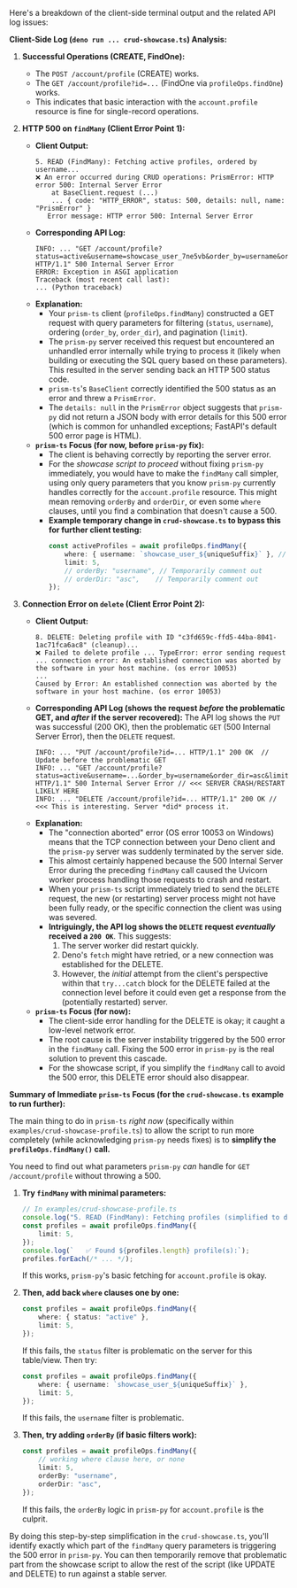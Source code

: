Here's a breakdown of the client-side terminal output and the related API log issues:

**Client-Side Log (`deno run ... crud-showcase.ts`) Analysis:**

1.  **Successful Operations (CREATE, FindOne):**
    *   The `POST /account/profile` (CREATE) works.
    *   The `GET /account/profile?id=...` (FindOne via `profileOps.findOne`) works.
    *   This indicates that basic interaction with the `account.profile` resource is fine for single-record operations.

2.  **HTTP 500 on `findMany` (Client Error Point 1):**
    *   **Client Output:**
        ```
        5. READ (FindMany): Fetching active profiles, ordered by username...
        ❌ An error occurred during CRUD operations: PrismError: HTTP error 500: Internal Server Error
            at BaseClient.request (...)
            ... { code: "HTTP_ERROR", status: 500, details: null, name: "PrismError" }
           Error message: HTTP error 500: Internal Server Error
        ```
    *   **Corresponding API Log:**
        ```
        INFO: ... "GET /account/profile?status=active&username=showcase_user_7ne5vb&order_by=username&order_dir=asc&limit=5 HTTP/1.1" 500 Internal Server Error
        ERROR: Exception in ASGI application
        Traceback (most recent call last):
        ... (Python traceback)
        ```
    *   **Explanation:**
        *   Your `prism-ts` client (`profileOps.findMany`) constructed a GET request with query parameters for filtering (`status`, `username`), ordering (`order_by`, `order_dir`), and pagination (`limit`).
        *   The `prism-py` server received this request but encountered an unhandled error internally while trying to process it (likely when building or executing the SQL query based on these parameters). This resulted in the server sending back an HTTP 500 status code.
        *   `prism-ts`'s `BaseClient` correctly identified the 500 status as an error and threw a `PrismError`.
        *   The `details: null` in the `PrismError` object suggests that `prism-py` did not return a JSON body with error details for this 500 error (which is common for unhandled exceptions; FastAPI's default 500 error page is HTML).
    *   **`prism-ts` Focus (for now, before `prism-py` fix):**
        *   The client is behaving correctly by reporting the server error.
        *   For the *showcase script to proceed* without fixing `prism-py` immediately, you would have to make the `findMany` call simpler, using only query parameters that you know `prism-py` currently handles correctly for the `account.profile` resource. This might mean removing `orderBy` and `orderDir`, or even some `where` clauses, until you find a combination that doesn't cause a 500.
        *   **Example temporary change in `crud-showcase.ts` to bypass this for further client testing:**
            ```typescript
            const activeProfiles = await profileOps.findMany({
                where: { username: `showcase_user_${uniqueSuffix}` }, // Try with just one filter
                limit: 5,
                // orderBy: "username", // Temporarily comment out
                // orderDir: "asc",    // Temporarily comment out
            });
            ```

3.  **Connection Error on `delete` (Client Error Point 2):**
    *   **Client Output:**
        ```
        8. DELETE: Deleting profile with ID "c3fd659c-ffd5-44ba-8041-1ac71fca6ac8" (cleanup)...
        ❌ Failed to delete profile ... TypeError: error sending request ... connection error: An established connection was aborted by the software in your host machine. (os error 10053)
        ...
        Caused by Error: An established connection was aborted by the software in your host machine. (os error 10053)
        ```
    *   **Corresponding API Log (shows the request *before* the problematic GET, and *after* if the server recovered):**
        The API log shows the `PUT` was successful (200 OK), then the problematic `GET` (500 Internal Server Error), then the `DELETE` request.
        ```
        INFO: ... "PUT /account/profile?id=... HTTP/1.1" 200 OK  // Update before the problematic GET
        INFO: ... "GET /account/profile?status=active&username=...&order_by=username&order_dir=asc&limit=5 HTTP/1.1" 500 Internal Server Error // <<< SERVER CRASH/RESTART LIKELY HERE
        INFO: ... "DELETE /account/profile?id=... HTTP/1.1" 200 OK // <<< This is interesting. Server *did* process it.
        ```
    *   **Explanation:**
        *   The "connection aborted" error (OS error 10053 on Windows) means that the TCP connection between your Deno client and the `prism-py` server was suddenly terminated by the server side.
        *   This almost certainly happened because the 500 Internal Server Error during the preceding `findMany` call caused the Uvicorn worker process handling those requests to crash and restart.
        *   When your `prism-ts` script immediately tried to send the `DELETE` request, the new (or restarting) server process might not have been fully ready, or the specific connection the client was using was severed.
        *   **Intriguingly, the API log shows the `DELETE` request *eventually* received a `200 OK`**. This suggests:
            1.  The server worker did restart quickly.
            2.  Deno's `fetch` might have retried, or a new connection was established for the DELETE.
            3.  However, the *initial* attempt from the client's perspective within that `try...catch` block for the DELETE failed at the connection level before it could even get a response from the (potentially restarted) server.
    *   **`prism-ts` Focus (for now):**
        *   The client-side error handling for the DELETE is okay; it caught a low-level network error.
        *   The root cause is the server instability triggered by the 500 error in the `findMany` call. Fixing the 500 error in `prism-py` is the real solution to prevent this cascade.
        *   For the showcase script, if you simplify the `findMany` call to avoid the 500 error, this DELETE error should also disappear.

**Summary of Immediate `prism-ts` Focus (for the `crud-showcase.ts` example to run further):**

The main thing to do in `prism-ts` *right now* (specifically within `examples/crud-showcase-profile.ts`) to allow the script to run more completely (while acknowledging `prism-py` needs fixes) is to **simplify the `profileOps.findMany()` call.**

You need to find out what parameters `prism-py` *can* handle for `GET /account/profile` without throwing a 500.

1.  **Try `findMany` with minimal parameters:**
    ```typescript
    // In examples/crud-showcase-profile.ts
    console.log("5. READ (FindMany): Fetching profiles (simplified to debug)...");
    const profiles = await profileOps.findMany({
        limit: 5,
    });
    console.log(`   ✅ Found ${profiles.length} profile(s):`);
    profiles.forEach(/* ... */);
    ```
    If this works, `prism-py`'s basic fetching for `account.profile` is okay.

2.  **Then, add back `where` clauses one by one:**
    ```typescript
    const profiles = await profileOps.findMany({
        where: { status: "active" },
        limit: 5,
    });
    ```
    If this fails, the `status` filter is problematic on the server for this table/view. Then try:
    ```typescript
    const profiles = await profileOps.findMany({
        where: { username: `showcase_user_${uniqueSuffix}` },
        limit: 5,
    });
    ```
    If this fails, the `username` filter is problematic.

3.  **Then, try adding `orderBy` (if basic filters work):**
    ```typescript
    const profiles = await profileOps.findMany({
        // working where clause here, or none
        limit: 5,
        orderBy: "username",
        orderDir: "asc",
    });
    ```
    If this fails, the `orderBy` logic in `prism-py` for `account.profile` is the culprit.

By doing this step-by-step simplification in the `crud-showcase.ts`, you'll identify exactly which part of the `findMany` query parameters is triggering the 500 error in `prism-py`. You can then temporarily remove that problematic part from the showcase script to allow the rest of the script (like UPDATE and DELETE) to run against a stable server.